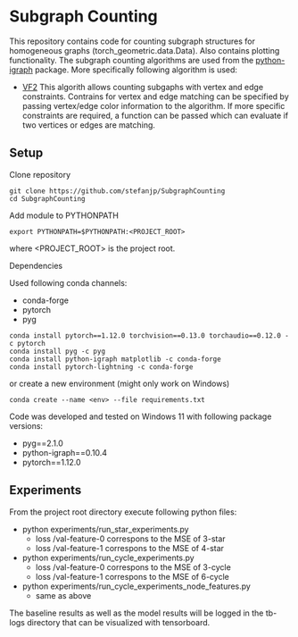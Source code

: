 # Subgraph Counting
This repository contains code for counting subgraph structures for homogeneous graphs (torch_geometric.data.Data). Also contains plotting functionality. The subgraph counting algorithms are used from the [python-igraph](https://python.igraph.org/en/stable/) package. More specifically following algorithm is used:
* [VF2](https://python.igraph.org/en/0.10.2/api/igraph.GraphBase.html#get_subisomorphisms_vf2)
This algorith allows counting subgaphs with vertex and edge constraints. Contrains for vertex and edge matching can be specified by passing vertex/edge color information to the algorithm. If more specific constraints are required, a function can be passed which can evaluate if two vertices or edges are matching.

## Setup
Clone repository
```
git clone https://github.com/stefanjp/SubgraphCounting
cd SubgraphCounting
```

Add module to PYTHONPATH
```
export PYTHONPATH=$PYTHONPATH:<PROJECT_ROOT>
```
where <PROJECT_ROOT> is the project root.

Dependencies

Used following conda channels:
- conda-forge
- pytorch
- pyg

```
conda install pytorch==1.12.0 torchvision==0.13.0 torchaudio==0.12.0 -c pytorch
conda install pyg -c pyg 
conda install python-igraph matplotlib -c conda-forge
conda install pytorch-lightning -c conda-forge

```
or create a new environment (might only work on Windows)
```
conda create --name <env> --file requirements.txt
```

Code was developed and tested on Windows 11 with following package versions:
* pyg==2.1.0
* python-igraph==0.10.4
* pytorch==1.12.0

## Experiments
From the project root directory execute following python files:
- python experiments/run_star_experiments.py
   - loss
/val-feature-0 correspons to the MSE of 3-star
   - loss
/val-feature-1 correspons to the MSE of 4-star
- python experiments/run_cycle_experiments.py
   - loss
/val-feature-0 correspons to the MSE of 3-cycle
   - loss
/val-feature-1 correspons to the MSE of 6-cycle
- python experiments/run_cycle_experiments_node_features.py
   - same as above

The baseline results as well as the model results will be logged in the tb-logs directory that can be visualized with tensorboard.
